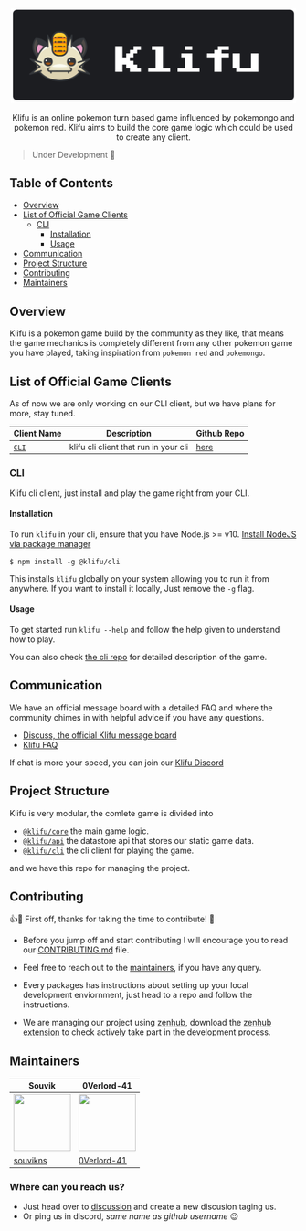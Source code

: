 <p align="center">
<img src="https://github.com/Klifu/klifu/blob/main/assets/banner-dark.png" alt="banner" width="500" />

<p align="center">
Klifu is an online pokemon turn based game influenced by pokemongo and pokemon red. Klifu aims to build the core game logic which could be used to create any client.
</p>
</p>

> Under Development 🔨

## Table of Contents

- [Overview](#overview)
- [List of Official Game Clients](#list-of-official-game-clients)
	- [CLI](#cli)
		- [Installation](#installation)
		- [Usage](#usage)
- [Communication](#communication)
- [Project Structure](#project-structure)
- [Contributing](#contributing)
- [Maintainers](#maintainers)

## Overview
Klifu is a pokemon game build by the community as they like, that means the game mechanics is completely different from any other pokemon game you have played, taking inspiration from `pokemon red` and `pokemongo`. 


## List of Official Game Clients
As of now we are only working on our CLI client, but we have plans for more, stay tuned. 

|Client Name|Description|Github Repo|
|-----------|-----------|-----------|
|[`CLI`](#cli)|klifu cli client that run in your cli|[here](https://github.com/klifu/cli)|

### CLI
Klifu cli client, just install and play the game right from your CLI. 

#### Installation 
To run `klifu` in your cli, ensure that you have Node.js >= v10. [Install NodeJS via package manager](https://nodejs.org/en/download/package-manager/)

```
$ npm install -g @klifu/cli
```
This installs `klifu` globally on your system allowing you to run it from anywhere.  If you want to install it locally, Just remove the `-g` flag.

#### Usage
To get started run `klifu --help` and follow the help given to understand how to play. 

You can also check [the cli repo](https://github.com/klifu/cli) for detailed description of the game. 


## Communication 
We have an official message board with a detailed FAQ and where the community chimes in with helpful advice if you have any questions.

- [Discuss, the official Klifu message board](https://github.com/Klifu/klifu/discussions)
- [Klifu FAQ](https://github.com/Klifu/klifu/discussions/categories/q-a)


If chat is more your speed, you can join our [Klifu Discord](https://discord.gg/ntyrnfAXqr)


## Project Structure
Klifu is very modular, the comlete game is divided into 
- [`@klifu/core`](https://github.com/klifu/core) the main game logic.
- [`@klifu/api`](https://github.com/klifu/api) the datastore api that stores our static game data. 
- [`@klifu/cli`](https://github.com/klifu/cli) the cli client for playing the game. 

and we have this repo for managing the project. 

## Contributing 
👍🎉 First off, thanks for taking the time to contribute! 🎉

- Before you jump off and start contributing I will encourage you to read our [CONTRIBUTING.md](./CONTRIBUTING.md) file. 

- Feel free to reach out to the [maintainers](#maintainers), if you have any query. 

- Every packages has instructions about setting up your local development enviornment, just head to a repo and follow the instructions. 

- We are managing our project using [zenhub](https://www.zenhub.com/), download the [zenhub extension](https://www.zenhub.com/extension) to check actively take part in the development process. 


## Maintainers

| Souvik     | 0Verlord-41 |
| ----------- | ----------- |
| <img src="https://avatars3.githubusercontent.com/u/41781438?s=460&u=00c443438c07ac2ffaef48bef755067522abc4bc&v=4" height="100" width="100">     | <img src="https://avatars.githubusercontent.com/u/42108740?v=4" height="100" width="100">       |
| [souvikns](https://github.com/souvikns)   | [0Verlord-41](https://github.com/0Verlord-41)       |

### Where can you reach us?
- Just head over to [discussion](https://github.com/Klifu/klifu/discussions) and create a new discusion taging us. 
- Or ping us in discord, *same name as github username* 😉

